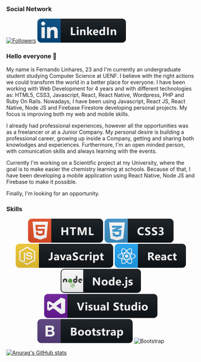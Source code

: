   ### Social Network
  <p align="left">
        <a href="#"><img src="https://img.shields.io/github/followers/nandolinhares?style=for-the-badge" alt="Followers" style="vertical-align:top margin:6px 4px"></a>
        <a href="https://www.linkedin.com/in/fernandovianalinhares/"><img src="https://github.com/MikeCodesDotNET/ColoredBadges/blob/master/svg/social/linkedin.svg" alt="Linkedin" style="vertical-align:top margin:6px 4px"></a>
  </p>

### Hello everyone 👋
My name is Fernando Linhares, 23 and I'm currently an undergraduate student studying Computer Science at UENF. I believe with the right actions we could transform
the world in a better place for everyone. I have been working with Web Development for 4 years and with different technologies as: HTML5, CSS3, Javascript, React, React Native, Wordpress, PHP and Ruby On Rails. Nowadays, I have been using Javascript, React JS, React Native, Node JS and Firebase Firestore developing personal projects. My focus is improving both my web and mobile skills.

I already had professional experiences, however all the opportunities was as a freelancer
or at a Junior Company. My personal desire is building a professional career, growing up
inside a Company, getting and sharing both knowlodges and experiences. Furthermore,
I'm an open minded person, with comunication skills and always learning with the events.

Currently I'm working on a Scientific project at my University, where the goal is to make
easier the chemistry learning at schools. Because of that, I have been developing a mobile
application using React Native, Node JS and Firebase to make it possible.

Finally, I'm looking for an opportunity. 

### Skills

<p align="center">
    <img src="https://github.com/MikeCodesDotNET/ColoredBadges/blob/master/svg/dev/languages/html.svg" alt="HTML5" style="vertical-align:top margin:6px 4px">
    <img src="https://github.com/MikeCodesDotNET/ColoredBadges/blob/master/svg/dev/languages/css3.svg" alt="CSS" style="vertical-align:top margin:6px 4px">
    <img src="https://github.com/MikeCodesDotNET/ColoredBadges/blob/master/svg/dev/languages/js.svg" alt="Javascript" style="vertical-align:top margin:6px 4px">
    <img src="https://github.com/MikeCodesDotNET/ColoredBadges/blob/master/svg/dev/frameworks/react.svg" alt="React JS" style="vertical-align:top margin:6px 4px">
    <img src="https://github.com/MikeCodesDotNET/ColoredBadges/blob/master/svg/dev/frameworks/nodejs.svg" alt="Node JS" style="vertical-align:top margin:6px 4px">
    <img src="https://github.com/MikeCodesDotNET/ColoredBadges/blob/master/svg/dev/tools/visualstudio.svg" alt="Visual Studio" style="vertical-align:top margin:6px 4px">
     <img src="https://github.com/MikeCodesDotNET/ColoredBadges/blob/master/svg/dev/frameworks/bootstrap.svg" alt="Bootstrap" style="vertical-align:top margin:6px 4px">
      <img src="https://badges.frapsoft.com/typescript/love/typescript-150x33.png?v=101" alt="Bootstrap" style="vertical-align:top margin:6px 4px">
</p> 

[![Anurag's GitHub stats](https://github-readme-stats.vercel.app/api?username=nandolinhares)](https://github.com/anuraghazra/github-readme-stats)
<!--
**Nandolinhares/nandolinhares** is a ✨ _special_ ✨ repository because its `README.md` (this file) appears on your GitHub profile.

Here are some ideas to get you started:

- 🔭 I’m currently working on ...
- 🌱 I’m currently learning ...
- 👯 I’m looking to collaborate on ...
- 🤔 I’m looking for help with ...
- 💬 Ask me about ...
- 📫 How to reach me: ...
- 😄 Pronouns: ...
- ⚡ Fun fact: ...
-->
